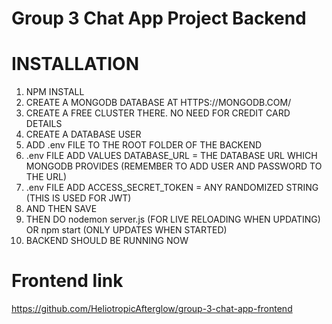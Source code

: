 # Group 3 Chat App Project Backend

# INSTALLATION

1. NPM INSTALL
2. CREATE A MONGODB DATABASE AT HTTPS://MONGODB.COM/
3. CREATE A FREE CLUSTER THERE. NO NEED FOR CREDIT CARD DETAILS
4. CREATE A DATABASE USER
5. ADD .env FILE TO THE ROOT FOLDER OF THE BACKEND
6. .env FILE ADD VALUES DATABASE_URL = THE DATABASE URL WHICH MONGODB PROVIDES (REMEMBER TO ADD USER AND PASSWORD TO THE URL)
7. .env FILE ADD ACCESS_SECRET_TOKEN = ANY RANDOMIZED STRING (THIS IS USED FOR JWT)
8. AND THEN SAVE
9. THEN DO nodemon server.js (FOR LIVE RELOADING WHEN UPDATING) OR npm start (ONLY UPDATES WHEN STARTED)
10. BACKEND SHOULD BE RUNNING NOW

# Frontend link
https://github.com/HeliotropicAfterglow/group-3-chat-app-frontend

